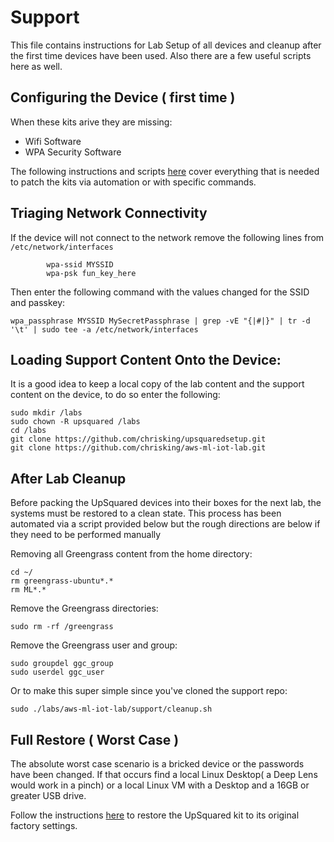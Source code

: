 # Support

This file contains instructions for Lab Setup of all devices and cleanup after the first time devices have been used. Also there are a few useful scripts here as well. 

## Configuring the Device ( first time )

When these kits arive they are missing:
* Wifi Software
* WPA Security Software

The following instructions and scripts [here](https://github.com/chrisking/upsquaredsetup) cover everything that is needed to patch the kits via automation or with specific commands.

## Triaging Network Connectivity

If the device will not connect to the network remove the following lines from `/etc/network/interfaces`

```
        wpa-ssid MYSSID
        wpa-psk fun_key_here
```

Then enter the following command with the values changed for the SSID and passkey:

```
wpa_passphrase MYSSID MySecretPassphrase | grep -vE "{|#|}" | tr -d '\t' | sudo tee -a /etc/network/interfaces
```

## Loading Support Content Onto the Device:

It is a good idea to keep a local copy of the lab content and the support content on the device, to do so enter the following:

```
sudo mkdir /labs
sudo chown -R upsquared /labs
cd /labs
git clone https://github.com/chrisking/upsquaredsetup.git
git clone https://github.com/chrisking/aws-ml-iot-lab.git
```

## After Lab Cleanup

Before packing the UpSquared devices into their boxes for the next lab, the systems must be restored to a clean state. This process has been automated via a script provided below but the rough directions are below if they need to be performed manually

Removing all Greengrass content from the home directory:
```
cd ~/
rm greengrass-ubuntu*.*
rm ML*.*
```

Remove the Greengrass directories:
```
sudo rm -rf /greengrass
```

Remove the Greengrass user and group:
```
sudo groupdel ggc_group
sudo userdel ggc_user
```

Or to make this super simple since you've cloned the support repo:

```
sudo ./labs/aws-ml-iot-lab/support/cleanup.sh
```

## Full Restore ( Worst Case )

The absolute worst case scenario is a bricked device or the passwords have been changed. If that occurs find a local Linux Desktop( a Deep Lens would work in a pinch) or a local Linux VM with a Desktop and a 16GB or greater USB drive.

Follow the instructions [here](https://downloads.up-community.org/download/up-squared-iot-grove-development-kit-ubuntu-16-04-server-image/) to restore the UpSquared kit to its original factory settings.